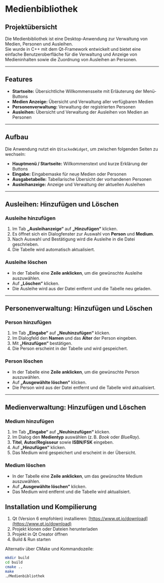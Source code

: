 # Medienbibliothek

## Projektübersicht

Die Medienbibliothek ist eine Desktop-Anwendung zur Verwaltung von Medien, Personen und Ausleihen.  
Sie wurde in C++ mit dem Qt-Framework entwickelt und bietet eine einfache Benutzeroberfläche für die Verwaltung und Anzeige von Medieninhalten sowie die Zuordnung von Ausleihen an Personen.

---

## Features

- **Startseite:** Übersichtliche Willkommensseite mit Erläuterung der Menü-Buttons  
- **Medien Anzeige:** Übersicht und Verwaltung aller verfügbaren Medien  
- **Personenverwaltung:** Verwaltung der registrierten Personen  
- **Ausleihen:** Übersicht und Verwaltung der Ausleihen von Medien an Personen  

---

## Aufbau

Die Anwendung nutzt ein `QStackedWidget`, um zwischen folgenden Seiten zu wechseln:

- **Hauptmenü / Startseite:** Willkommenstext und kurze Erklärung der Buttons  
- **Eingabe:** Eingabemaske für neue Medien oder Personen  
- **Ausgabetabelle:** Tabellarische Übersicht der vorhandenen Personen  
- **Ausleihanzeige:** Anzeige und Verwaltung der aktuellen Ausleihen  

---

## Ausleihen: Hinzufügen und Löschen

### Ausleihe hinzufügen

1. Im Tab **„Ausleihanzeige“** auf **„Hinzufügen“** klicken.  
2. Es öffnet sich ein Dialogfenster zur Auswahl von **Person** und **Medium**.  
3. Nach Auswahl und Bestätigung wird die Ausleihe in die Datei geschrieben.  
4. Die Tabelle wird automatisch aktualisiert.

### Ausleihe löschen

- In der Tabelle eine **Zeile anklicken**, um die gewünschte Ausleihe auszuwählen.  
- Auf **„Löschen“** klicken.  
- Die Ausleihe wird aus der Datei entfernt und die Tabelle neu geladen.
---

## Personenverwaltung: Hinzufügen und Löschen

### Person hinzufügen

1. Im Tab **„Eingabe“** auf **„Neuhinzufügen“** klicken.  
2. Im Dialogfeld den **Namen** und das **Alter** der Person eingeben.  
3. Mit **„Hinzufügen“** bestätigen.  
4. Die Person erscheint in der Tabelle und wird gespeichert.

### Person löschen

- In der Tabelle eine **Zeile anklicken**, um die gewünschte Person auszuwählen.  
- Auf **„Ausgewählte löschen“** klicken.  
- Die Person wird aus der Datei entfernt und die Tabelle wird aktualisiert.

---

## Medienverwaltung: Hinzufügen und Löschen

### Medium hinzufügen

1. Im Tab **„Eingabe“** auf **„Neuhinzufügen“** klicken.  
2. Im Dialog den **Medientyp** auswählen (z. B. *Book* oder *BlueRay*).  
3. **Titel**, **Autor/Regisseur** sowie **ISBN/FSK** eingeben.  
4. Auf **„Hinzufügen“** klicken.  
5. Das Medium wird gespeichert und erscheint in der Übersicht.

### Medium löschen

- In der Tabelle eine **Zeile anklicken**, um das gewünschte Medium auszuwählen.  
- Auf **„Ausgewählte löschen“** klicken.  
- Das Medium wird entfernt und die Tabelle wird aktualisiert.



## Installation und Kompilierung

1. Qt (Version 6 empfohlen) installieren: [https://www.qt.io/download](https://www.qt.io/download)  
2. Projekt klonen oder Dateien herunterladen  
3. Projekt in Qt Creator öffnen  
4. Build & Run starten  

Alternativ über CMake und Kommandozeile:

```bash
mkdir build
cd build
cmake ..
make
./Medienbibliothek
